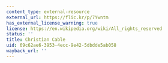 ```yaml
---
content_type: external-resource
external_url: https://flic.kr/p/7Ywntm
has_external_license_warning: true
license: https://en.wikipedia.org/wiki/All_rights_reserved
status: ''
title: Christian Cable
uid: 69c62ae6-3953-4ecc-9e42-5dbdde5ab058
wayback_url: ''
---
```

